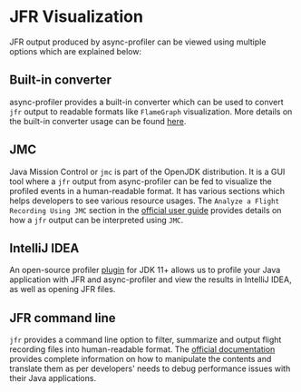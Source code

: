 # JFR Visualization

JFR output produced by async-profiler can be viewed using multiple options which are explained
below:

## Built-in converter

async-profiler provides a built-in converter which can be used to convert `jfr` output to
readable formats like `FlameGraph` visualization. More details on the built-in converter usage
can be found [here](https://github.com/async-profiler/async-profiler/blob/master/docs/ConverterUsage.md).

## JMC

Java Mission Control or `jmc` is part of the OpenJDK distribution. It is a GUI tool where a `jfr`
output from async-profiler can be fed to visualize the profiled events in a human-readable format.
It has various sections which helps developers to see various resource usages. The
`Analyze a Flight Recording Using JMC` section in the
[official user guide](https://docs.oracle.com/en/java/java-components/jdk-mission-control/9/user-guide/using-jdk-flight-recorder.html)
provides details on how a `jfr` output can be interpreted using `JMC`.

## IntelliJ IDEA

An open-source profiler
[plugin](https://plugins.jetbrains.com/plugin/20937-java-jfr-profiler) for JDK 11+ allows us to
profile your Java application with JFR and async-profiler and view the results in IntelliJ IDEA,
as well as opening JFR files.

## JFR command line

`jfr` provides a command line option to filter, summarize and output flight recording files
into human-readable format. The
[official documentation](https://docs.oracle.com/en/java/javase/21/docs/specs/man/jfr.html)
provides complete information on how to manipulate the contents and translate them as per
developers' needs to debug performance issues with their Java applications.

